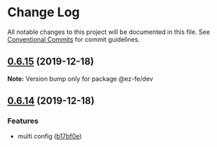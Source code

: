 # Change Log

All notable changes to this project will be documented in this file.
See [Conventional Commits](https://conventionalcommits.org) for commit guidelines.

## [0.6.15](https://github.com/ez-fe/ez/compare/v0.6.14...v0.6.15) (2019-12-18)

**Note:** Version bump only for package @ez-fe/dev





## [0.6.14](https://github.com/ez-fe/ez/compare/v0.6.13...v0.6.14) (2019-12-18)


### Features

* multi config ([b17bf0e](https://github.com/ez-fe/ez/commit/b17bf0e02a5c62466b2c215ae3b5ad356298a3b5))
